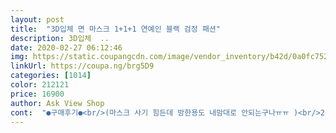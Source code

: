 ```yaml
---
layout: post 
title:  "3D입체 면 마스크 1+1+1 연예인 블랙 검정 패션" 
description: 3D입체  ..
date: 2020-02-27 06:12:46 
img: https://static.coupangcdn.com/image/vendor_inventory/b42d/0a0fc752d3f712af6871b1583035158578ddadfee3a10432afb3e41fb97a.jpg 
linkUrl: https://coupa.ng/brg5D9 
categories: [1014] 
color: 212121 
price: 16900 
author: Ask View Shop 
cont:  "●구매후기●<br/>(마스크 사기 힘든데 방한용도 내맘대로 안되는구나ㅠㅠ )<br/>2중이구요, 생각했던 모양이고 편하게 잘 맞아요<br/>가격대비 질이 너무떨어짐<br/>검은색은 세탁시 물도빠집니다<br/>귀에거는 끈이 짧아서 귀도아픕니다<br/>너무비쌈 2천원짜리보다 착용감떨어짐ㅠㅠ<br/>두껍지않아서 지금 쓰기에도 무난하네요<br/>마스크 중앙에 세로 박음선이 있어<br/>마스크사기 힘들어서 방한용 주문했습니다<br/>면마스크도 가격이 많이 올랐네요ㅜ<br/>블랙+블랙+화이트   왔습니다<br/>블랙+화이트+화이트   주문했는데<br/>숨쉴때  코에 들러 붙지않아서 그건 좋으네요<br/>중국산이면 안샀을텐데ᆢ꼼꼼확인하고 구매해야지 담부턴<br/>지금은 시기가 그러하니 이거라도 만족하는 수 밖에요ㅠ<br/>하!지!만<br/>한 2주 정도 걸려서 받았어요.<br/><br/>흰색마스크 두개  제대로 왔으면 별5개 줬을듯 합니다<br/>흰색으로만 사고 싶었지만 흰색만으로 구성이 없어<br/>(마스크 사기 힘든데 방한용도 내맘대로 안되는구나ㅠㅠ )<br/>2중이구요, 생각했던 모양이고 편하게 잘 맞아요<br/>가격대비 질이 너무떨어짐<br/>검은색은 세탁시 물도빠집니다<br/>귀에거는 끈이 짧아서 귀도아픕니다<br/>너무비쌈 2천원짜리보다 착용감떨어짐ㅠㅠ<br/>두껍지않아서 지금 쓰기에도 무난하네요<br/>마스크 중앙에 세로 박음선이 있어<br/>마스크사기 힘들어서 방한용 주문했습니다<br/>면마스크도 가격이 많이 올랐네요ㅜ<br/>블랙+블랙+화이트   왔습니다<br/>블랙+화이트+화이트   주문했는데<br/>숨쉴때  코에 들러 붙지않아서 그건 좋으네요<br/>중국산이면 안샀을텐데ᆢ꼼꼼확인하고 구매해야지 담부턴<br/>지금은 시기가 그러하니 이거라도 만족하는 수 밖에요ㅠ<br/>하!지!만<br/>한 2주 정도 걸려서 받았어요.<br/><br/>흰색마스크 두개  제대로 왔으면 별5개 줬을듯 합니다<br/>흰색으로만 사고 싶었지만 흰색만으로 구성이 없어<br/>" 
---
```

